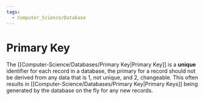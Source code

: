 ```yaml
---
tags:
  - Computer_Science/Database
---
```

# Primary Key
The [[Computer-Science/Databases/Primary Key|Primary Key]] is a **unique** identifier for each record in a database, the primary for a record should not be derived from any data that is 1, not unique, and 2, changeable. This often results in [[Computer-Science/Databases/Primary Key|Primary Keys]] being generated by the database on the fly for any new records.